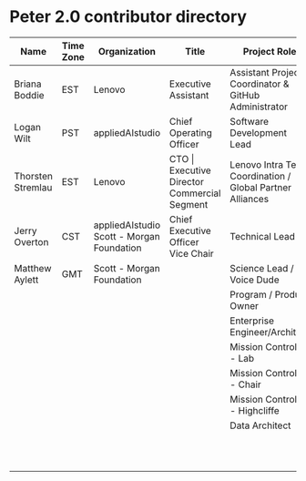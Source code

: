 # Peter 2.0 contributor directory 

| Name              | Time Zone | Organization                                    | Title                                        | Project Role                                              | Badge                  |
| ----------------- | --------- | ----------------------------------------------- | -------------------------------------------- | --------------------------------------------------------- | ---------------------- |
| Briana Boddie     | EST       | Lenovo                                          | Executive Assistant                          | Assistant Project Coordinator & GitHub Administrator      |                        |
| Logan Wilt        | PST       | appliedAIstudio                                 | Chief Operating Officer                      | Software Development Lead                                 |                        |
| Thorsten Stremlau | EST       | Lenovo                                          | CTO \| Executive Director Commercial Segment | Lenovo Intra Team Coordination / Global Partner Alliances |                        |
| Jerry Overton     | CST       | appliedAIstudio<br /> Scott - Morgan Foundation | Chief Executive Officer<br />Vice Chair      | Technical Lead                                            |                        |
| Matthew Aylett    | GMT       | Scott - Morgan Foundation                       |                                              | Science Lead / Voice Dude                                 |                        |
|                   |           |                                                 |                                              | Program / Product Owner                                   |                        |
|                   |           |                                                 |                                              | Enterprise Engineer/Architect                             |                        |
|                   |           |                                                 |                                              | Mission Controller - Lab                                  |                        |
|                   |           |                                                 |                                              | Mission Controller - Chair                                |                        |
|                   |           |                                                 |                                              | Mission Controller - Highcliffe                           |                        |
|                   |           |                                                 |                                              | Data Architect                                            |                        |
|                   |           |                                                 |                                              |                                                           | New Contributor Mentor |

